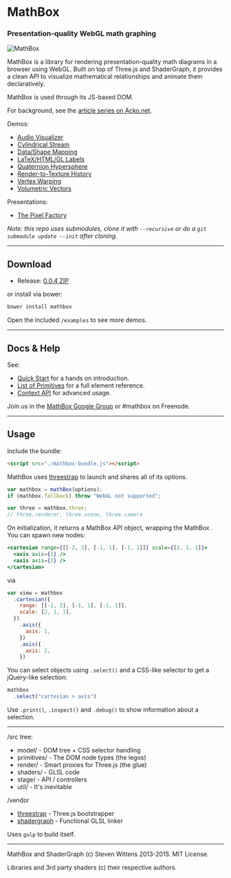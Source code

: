 # MathBox #

### Presentation-quality WebGL math graphing

![MathBox](http://acko.net/files/mathbox2/cover1.jpg)

MathBox is a library for rendering presentation-quality math diagrams in a browser using WebGL. Built on top of Three.js and ShaderGraph, it provides a clean API to visualize mathematical relationships and animate them declaratively.

MathBox is used through its JS-based DOM.

For background, see the [article series on Acko.net](http://acko.net/blog/mathbox2/).

Demos:

 * [Audio Visualizer](http://acko.net/files/mathbox2/iframe-readyornot.html)
 * [Cylindrical Stream](http://acko.net/files/mathbox2/iframe-cylindrical-stream.html)
 * [Data/Shape Mapping](http://acko.net/files/mathbox2/iframe-lineup.html)
 * [LaTeX/HTML/GL Labels](http://acko.net/files/mathbox2/iframe-labels.html)
 * [Quaternion Hypersphere](http://acko.net/files/mathbox2/iframe-quat.html)
 * [Render-to-Texture History](http://acko.net/files/mathbox2/iframe-rtt-history.html)
 * [Vertex Warping](http://acko.net/files/mathbox2/iframe-vertex.html)
 * [Volumetric Vectors](http://acko.net/files/mathbox2/iframe-volume.html)

Presentations:
 * [The Pixel Factory](http://acko.net/files/gltalks/pixelfactory/online.html#0)

*Note: this repo uses submodules, clone it with `--recursive` or do a `git submodule update --init` after cloning.*

***

## Download

* Release: [0.0.4 ZIP](http://acko.net/files/mathbox2/mathbox-0.0.4.zip)

or install via bower:

```bash
bower install mathbox
```

Open the included `/examples` to see more demos.

***

## Docs & Help

See:

 * [Quick Start](/docs/intro.md) for a hands on introduction.
 * [List of Primitives](/docs/primitives.md) for a full element reference.
 * [Context API](/docs/context.md) for advanced usage.

Join us in the [MathBox Google Group](https://groups.google.com/forum/#!forum/mathbox) or #mathbox on Freenode.

***

## Usage

Include the bundle:

```html
<script src="./mathbox-bundle.js"></script>
```

MathBox uses [threestrap](https://github.com/unconed/threestrap) to launch and shares all of its options.

```javascript
var mathbox = mathBox(options);
if (mathbox.fallback) throw "WebGL not supported";

var three = mathbox.three;
// three.renderer, three.scene, three.camera
```

On initialization, it returns a MathBox API object, wrapping the MathBox <root>. You can spawn new nodes:

```jsx
<cartesian range={[[-2, 2], [-1, 1], [-1, 1]]} scale={[2, 1, 1]}>
  <axis axis={1} />
  <axis axis={2} />
</cartesian>
```

via

```javascript
var view = mathbox
  .cartesian({
    range: [[-2, 2], [-1, 1], [-1, 1]],
    scale: [2, 1, 1],
  })
    .axis({
      axis: 1,
    })
    .axis({
      axis: 2,
    })
```

You can select objects using `.select()` and a CSS-like selector to get a jQuery-like selection:

```javascript
mathbox
  .select("cartesian > axis")
```

Use `.print()`, `.inspect()` and `.debug()` to show information about a selection.

***

/src tree:

 * model/      - DOM tree + CSS selector handling
 * primitives/ - The DOM node types (the legos)
 * render/     - Smart proxies for Three.js (the glue)
 * shaders/    - GLSL code
 * stage/      - API / controllers
 * util/       - It's inevitable

/vendor

 * [threestrap](https://github.com/unconed/threestrap) - Three.js bootstrapper
 * [shadergraph](https://github.com/unconed/shadergraph) - Functional GLSL linker

Uses `gulp` to build itself.

***

MathBox and ShaderGraph (c) Steven Wittens 2013-2015. MIT License.

Libraries and 3rd party shaders (c) their respective authors.
